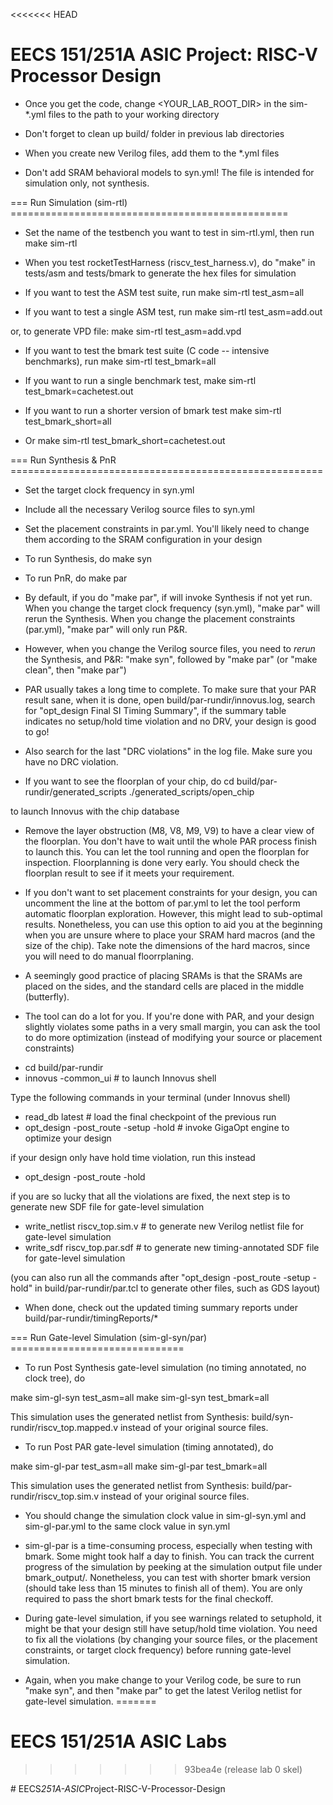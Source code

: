 <<<<<<< HEAD
# EECS 151/251A ASIC Project: RISC-V Processor Design

- Once you get the code, change <YOUR_LAB_ROOT_DIR> in the sim-*.yml files
to the path to your working directory

- Don't forget to clean up build/ folder in previous lab directories

- When you create new Verilog files, add them to the *.yml files

- Don't add SRAM behavioral models to syn.yml! The file is intended for simulation only,
not synthesis.

=== Run Simulation (sim-rtl)  ================================================

+ Set the name of the testbench you want to test in sim-rtl.yml, then run
make sim-rtl

+ When you test rocketTestHarness (riscv_test_harness.v), do "make" in tests/asm
and tests/bmark to generate the hex files for simulation

+ If you want to test the ASM test suite, run
make sim-rtl test_asm=all

+ If you want to test a single ASM test, run
make sim-rtl test_asm=add.out

or, to generate VPD file:
make sim-rtl test_asm=add.vpd

+ If you want to test the bmark test suite (C code -- intensive benchmarks), run
make sim-rtl test_bmark=all

+ If you want to run a single benchmark test,
make sim-rtl test_bmark=cachetest.out

+ If you want to run a shorter version of bmark test
make sim-rtl test_bmark_short=all

+ Or
make sim-rtl test_bmark_short=cachetest.out

=== Run Synthesis & PnR ======================================================

+ Set the target clock frequency in syn.yml

+ Include all the necessary Verilog source files to syn.yml

+ Set the placement constraints in par.yml. You'll likely need to change them
according to the SRAM configuration in your design

+ To run Synthesis, do
make syn

+ To run PnR, do
make par

- By default, if you do "make par", if will invoke Synthesis if not yet run. When you change
the target clock frequency (syn.yml), "make par" will rerun the Synthesis. When you change
the placement constraints (par.yml), "make par" will only run P&R.

- However, when you change the Verilog source files, you need to *rerun* the Synthesis, and P&R:
"make syn", followed by "make par" (or "make clean", then "make par")

- PAR usually takes a long time to complete. To make sure that your PAR result sane, when it is done,
open build/par-rundir/innovus.log, search for "opt_design Final SI Timing Summary", if the
summary table indicates no setup/hold time violation and no DRV, your design is good to go!

- Also search for the last "DRC violations" in the log file. Make sure you have no DRC violation.

- If you want to see the floorplan of your chip, do
cd build/par-rundir/generated_scripts
./generated_scripts/open_chip

to launch Innovus with the chip database

- Remove the layer obstruction (M8, V8, M9, V9) to have a clear view of the floorplan. You don't have
to wait until the whole PAR process finish to launch this. You can let the tool running and open
the floorplan for inspection. Floorplanning is done very early. You should check the floorplan
result to see if it meets your requirement.

- If you don't want to set placement constraints for your design, you can uncomment the line at the bottom
of par.yml to let the tool perform automatic floorplan exploration. However, this might lead to sub-optimal
results. Nonetheless, you can use this option to aid you at the beginning when you are unsure where to
place your SRAM hard macros (and the size of the chip). Take note the dimensions of the hard macros, since
you will need to do manual floorrplaning.

- A seemingly good practice of placing SRAMs is that the SRAMs are placed on the sides, and the standard
cells are placed in the middle (butterfly).

- The tool can do a lot for you. If you're done with PAR, and your design slightly violates some paths
in a very small margin, you can ask the tool to do more optimization (instead of modifying your source
or placement constraints)

+ cd build/par-rundir
+ innovus -common_ui                   # to launch Innovus shell

Type the following commands in your terminal (under Innovus shell)
+ read_db latest                       # load the final checkpoint of the previous run
+ opt_design -post_route -setup -hold  # invoke GigaOpt engine to optimize your design

if your design only have hold time violation, run this instead

+ opt_design -post_route -hold

if you are so lucky that all the violations are fixed, the next step is to generate new
SDF file for gate-level simulation

+ write_netlist riscv_top.sim.v        # to generate new Verilog netlist file for gate-level simulation
+ write_sdf riscv_top.par.sdf          # to generate new timing-annotated SDF file for gate-level simulation

(you can also run all the commands after "opt_design -post_route -setup -hold"
in build/par-rundir/par.tcl to generate other files, such as GDS layout)

- When done, check out the updated timing summary reports under build/par-rundir/timingReports/*

=== Run Gate-level Simulation (sim-gl-syn/par)  ==============================

- To run Post Synthesis gate-level simulation (no timing annotated, no clock tree), do

make sim-gl-syn test_asm=all
make sim-gl-syn test_bmark=all

This simulation uses the generated netlist from Synthesis: build/syn-rundir/riscv_top.mapped.v
instead of your original source files.

- To run Post PAR gate-level simulation (timing annotated), do

make sim-gl-par test_asm=all
make sim-gl-par test_bmark=all

This simulation uses the generated netlist from Synthesis: build/par-rundir/riscv_top.sim.v
instead of your original source files.

- You should change the simulation clock value in sim-gl-syn.yml and sim-gl-par.yml to the same clock
value in syn.yml

- sim-gl-par is a time-consuming process, especially when testing with bmark. Some might took half a day
to finish. You can track the current progress of the simulation by peeking at the simulation output file
under bmark_output/. Nonetheless, you can test with shorter bmark version (should take less than 15 minutes
to finish all of them). You are only required to pass the short bmark tests for the final checkoff.

- During gate-level simulation, if you see warnings related to setuphold, it might be that your design still
have setup/hold time violation. You need to fix all the violations (by changing your source files, or the placement
constraints, or target clock frequency) before running gate-level simulation.

- Again, when you make change to your Verilog code, be sure to run "make syn", and then "make par" to
get the latest Verilog netlist for gate-level simulation.
=======
# EECS 151/251A ASIC Labs
>>>>>>> 93bea4e (release lab 0 skel)

#   E E C S _ 2 5 1 A - A S I C _ P r o j e c t - R I S C - V - P r o c e s s o r - D e s i g n  
 
